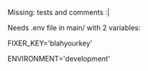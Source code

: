 Missing: tests and comments :|

Needs .env file in main/ with 2 variables:


FIXER_KEY='blahyourkey'

ENVIRONMENT='development'


